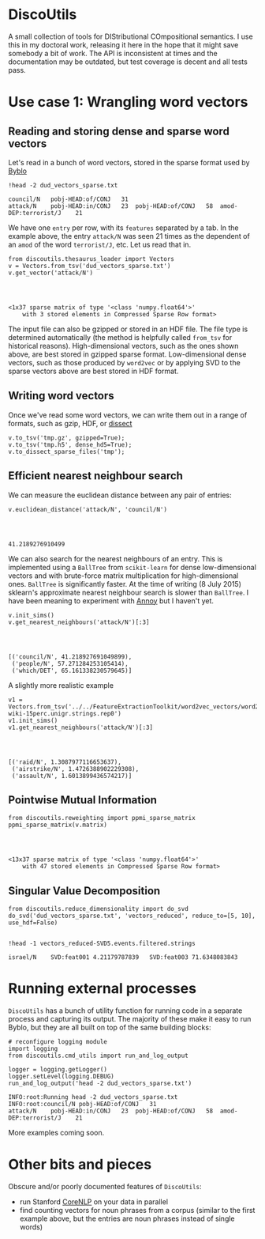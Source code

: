 # DiscoUtils

A small collection of tools for DIStributional COmpositional semantics. I use this in my doctoral work, releasing it here in the hope that it might save somebody a bit of work. The API is inconsistent at times and the documentation may be outdated, but test coverage is decent and all tests pass.

# Use case 1: Wrangling word vectors

## Reading and storing dense and sparse word vectors
Let's read in a bunch of word vectors, stored in the sparse format used by [Byblo](https://github.com/MLCL/Byblo)


    !head -2 dud_vectors_sparse.txt

    council/N	pobj-HEAD:of/CONJ	31
    attack/N	pobj-HEAD:in/CONJ	23	pobj-HEAD:of/CONJ	58	amod-DEP:terrorist/J	21


We have one `entry` per row, with its `features` separated by a tab. In the example above, the entry `attack/N` was seen 21 times as the dependent of an `amod` of the word `terrorist/J`, etc. Let us read that in.


    from discoutils.thesaurus_loader import Vectors
    v = Vectors.from_tsv('dud_vectors_sparse.txt')
    v.get_vector('attack/N')




    <1x37 sparse matrix of type '<class 'numpy.float64'>'
    	with 3 stored elements in Compressed Sparse Row format>



The input file can also be gzipped or stored in an HDF file. The file type is determined automatically (the method is helpfully called `from_tsv` for historical reasons). High-dimensional vectors, such as the ones shown above, are best stored in gzipped sparse format. Low-dimensional dense vectors, such as those produced by `word2vec` or by applying SVD to the sparse vectors above are best stored in HDF format.

## Writing word vectors

Once we've read some word vectors, we can write them out in a range of formats, such as gzip, HDF, or [dissect](https://github.com/composes-toolkit/dissect)


    v.to_tsv('tmp.gz', gzipped=True);
    v.to_tsv('tmp.h5', dense_hd5=True);
    v.to_dissect_sparse_files('tmp');

## Efficient nearest neighbour search
We can measure the euclidean distance between any pair of entries:


    v.euclidean_distance('attack/N', 'council/N')




    41.2189276910499



We can also search for the nearest neighbours of an entry. This is implemented using a `BallTree` from `scikit-learn` for dense low-dimensional vectors and with brute-force matrix multiplication for high-dimensional ones. `BallTree` is significantly faster. At the time of writing (8 July 2015) sklearn's approximate nearest neighbour search is slower than `BallTree`. I have been meaning to experiment with [Annoy](https://github.com/spotify/annoy) but I haven't yet.


    v.init_sims()
    v.get_nearest_neighbours('attack/N')[:3]




    [('council/N', 41.218927691049899),
     ('people/N', 57.271284253105414),
     ('which/DET', 65.161338230579645)]



A slightly more realistic example


    v1 = Vectors.from_tsv('../../FeatureExtractionToolkit/word2vec_vectors/word2vec-wiki-15perc.unigr.strings.rep0')
    v1.init_sims()
    v1.get_nearest_neighbours('attack/N')[:3]




    [('raid/N', 1.3087977116653637),
     ('airstrike/N', 1.4726388902229308),
     ('assault/N', 1.6013899436574217)]



## Pointwise Mutual Information


    from discoutils.reweighting import ppmi_sparse_matrix
    ppmi_sparse_matrix(v.matrix)




    <13x37 sparse matrix of type '<class 'numpy.float64'>'
    	with 47 stored elements in Compressed Sparse Row format>



## Singular Value Decomposition


    from discoutils.reduce_dimensionality import do_svd
    do_svd('dud_vectors_sparse.txt', 'vectors_reduced', reduce_to=[5, 10], use_hdf=False)


    !head -1 vectors_reduced-SVD5.events.filtered.strings

    israel/N	SVD:feat001	4.21179787839	SVD:feat003	71.6348083843


# Running external processes
`DiscoUtils` has a bunch of utility function for running code in a separate process and capturing its output. The majority of these make it easy to run Byblo, but they are all built on top of the same building blocks:


    # reconfigure logging module
    import logging
    from discoutils.cmd_utils import run_and_log_output
    
    logger = logging.getLogger()
    logger.setLevel(logging.DEBUG)
    run_and_log_output('head -2 dud_vectors_sparse.txt')

    INFO:root:Running head -2 dud_vectors_sparse.txt
    INFO:root:council/N	pobj-HEAD:of/CONJ	31
    attack/N	pobj-HEAD:in/CONJ	23	pobj-HEAD:of/CONJ	58	amod-DEP:terrorist/J	21
    
More examples coming soon.

# Other bits and pieces
Obscure and/or poorly documented features of `DiscoUtils`:
 - run Stanford [CoreNLP](http://nlp.stanford.edu/software/corenlp.shtml) on your data in parallel
 - find counting vectors for noun phrases from a corpus (similar to the first example above, but the entries are noun phrases instead of single words)
 

